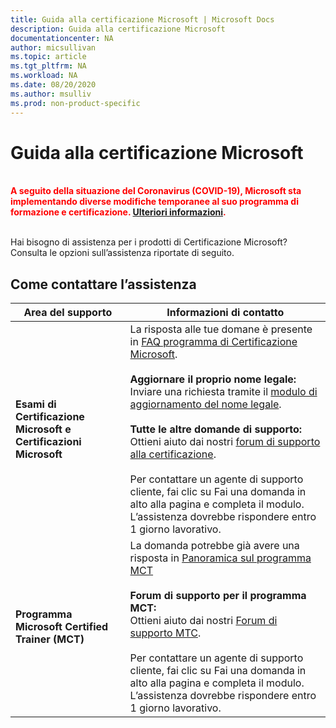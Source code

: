 ```yaml
---
title: Guida alla certificazione Microsoft | Microsoft Docs
description: Guida alla certificazione Microsoft
documentationcenter: NA
author: micsullivan
ms.topic: article
ms.tgt_pltfrm: NA
ms.workload: NA
ms.date: 08/20/2020
ms.author: msulliv
ms.prod: non-product-specific
---
```

# Guida alla certificazione Microsoft

<div style='color&#58; red;'><strong><font color="red"><br/>A seguito della situazione del Coronavirus (COVID-19), Microsoft sta implementando diverse modifiche temporanee al suo programma di formazione e certificazione. <a href='/learn/certifications/posts/an-important-update-on-microsoft-training-and-certification'>Ulteriori informazioni</a>.</font></strong><br/><br/></div>

Hai bisogno di assistenza per i prodotti di Certificazione Microsoft? Consulta le opzioni sull’assistenza riportate di seguito.

## Come contattare l’assistenza

| Area del supporto | Informazioni di contatto |
| ------------- | --- |
| **Esami di Certificazione Microsoft e Certificazioni Microsoft** | La risposta alle tue domane è presente in [FAQ programma di Certificazione Microsoft](/learn/certifications/microsoft-certification-program-faqs). <br/><br/>  **Aggiornare il proprio nome legale:** <br/>Inviare una richiesta tramite il [modulo di aggiornamento del nome legale](https://aka.ms/MSCertificationLegalNamechange).<br/><br/>  **Tutte le altre domande di supporto:** <br/>Ottieni aiuto dai nostri [forum di supporto alla certificazione](https://aka.ms/MCPForum).<br/><br/> Per contattare un agente di supporto cliente, fai clic su Fai una domanda in alto alla pagina e completa il modulo.  L’assistenza dovrebbe rispondere entro 1 giorno lavorativo. |
| **Programma Microsoft Certified Trainer (MCT)** | La domanda potrebbe già avere una risposta in [Panoramica sul programma MCT](/learn/certifications/mct-certification)<br/><br/>  **Forum di supporto per il programma MCT:** <br/> Ottieni aiuto dai nostri [Forum di supporto MTC](https://aka.ms/MCTForum).<br/><br/> Per contattare un agente di supporto cliente, fai clic su Fai una domanda in alto alla pagina e completa il modulo.  L’assistenza dovrebbe rispondere entro 1 giorno lavorativo. |